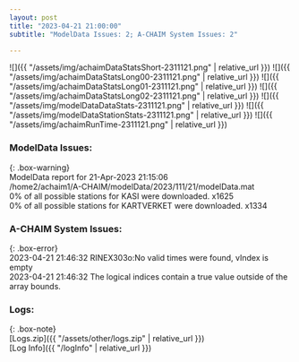```yaml
---
layout: post
title: "2023-04-21 21:00:00"
subtitle: "ModelData Issues: 2; A-CHAIM System Issues: 2"

---
```


![]({{ "/assets/img/achaimDataStatsShort-2311121.png" | relative_url }})
![]({{ "/assets/img/achaimDataStatsLong00-2311121.png" | relative_url }})
![]({{ "/assets/img/achaimDataStatsLong01-2311121.png" | relative_url }})
![]({{ "/assets/img/achaimDataStatsLong02-2311121.png" | relative_url }})
![]({{ "/assets/img/modelDataDataStats-2311121.png" | relative_url }})
![]({{ "/assets/img/modelDataStationStats-2311121.png" | relative_url }})
![]({{ "/assets/img/achaimRunTime-2311121.png" | relative_url }})


### ModelData Issues:  
  
{: .box-warning}  
 ModelData report for 21-Apr-2023 21:15:06   
 /home2/achaim1/A-CHAIM/modelData/2023/111/21/modelData.mat   
 0% of all possible stations for KASI were downloaded. x1625   
 0% of all possible stations for KARTVERKET were downloaded. x1334   
  
### A-CHAIM System Issues:  
  
{: .box-error}  
2023-04-21 21:46:32 RINEX303o:No valid times were found, vIndex is empty  
2023-04-21 21:46:32 The logical indices contain a true value outside of the array bounds.  

### Logs:  
  
{: .box-note}  
[Logs.zip]({{ "/assets/other/logs.zip" | relative_url }})  
[Log Info]({{ "/logInfo" | relative_url }})  
